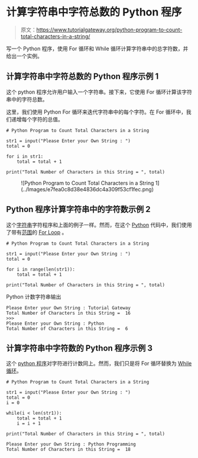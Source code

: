 # 计算字符串中字符总数的 Python 程序

> 原文：<https://www.tutorialgateway.org/python-program-to-count-total-characters-in-a-string/>

写一个 Python 程序，使用 For 循环和 While 循环计算字符串中的总字符数，并给出一个实例。

## 计算字符串中字符总数的 Python 程序示例 1

这个 python 程序允许用户输入一个字符串。接下来，它使用 For 循环计算该字符串中的字符总数。

这里，我们使用 Python For 循环来迭代字符串中的每个字符。在 For 循环中，我们递增每个字符的总值。

```
# Python Program to Count Total Characters in a String

str1 = input("Please Enter your Own String : ")
total = 0

for i in str1:
    total = total + 1

print("Total Number of Characters in this String = ", total)
```

<figure class="wp-block-image">![Python Program to Count Total Characters in a String 1](../Images/e7fea0c8d38e4836dc4a309f53cf1fec.png)</figure>

## Python 程序计算字符串中的字符数示例 2

这个[字符串](https://www.tutorialgateway.org/python-string/)字符程序和上面的例子一样。然而，在这个 [Python](https://www.tutorialgateway.org/python-tutorial/) 代码中，我们使用了带有[范围](https://www.tutorialgateway.org/python-range-function/)的 [For Loop](https://www.tutorialgateway.org/python-for-loop/) 。

```
# Python Program to Count Total Characters in a String

str1 = input("Please Enter your Own String : ")
total = 0

for i in range(len(str1)):
    total = total + 1

print("Total Number of Characters in this String = ", total)
```

Python 计数字符串输出

```
Please Enter your Own String : Tutorial Gateway
Total Number of Characters in this String =  16
>>> 
Please Enter your Own String : Python
Total Number of Characters in this String =  6
```

## 计算字符串中字符数的 Python 程序示例 3

这个 [python 程序](https://www.tutorialgateway.org/python-programming-examples/)对字符进行计数同上。然而，我们只是将 For 循环替换为 [While 循环](https://www.tutorialgateway.org/python-while-loop/)。

```
# Python Program to Count Total Characters in a String

str1 = input("Please Enter your Own String : ")
total = 0
i = 0

while(i < len(str1)):
    total = total + 1
    i = i + 1

print("Total Number of Characters in this String = ", total)
```

```
Please Enter your Own String : Python Programming
Total Number of Characters in this String =  18
```